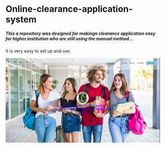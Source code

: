 # Online-clearance-application-system

<h5>This a repository was designed for makingn clearance application easy for higher institution who are still using the manual method...</h5>

<p>It is very easy to set up and use.</p>
<img src="Cle.PNG" alt="">
